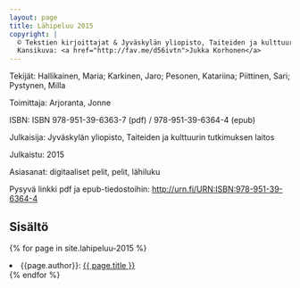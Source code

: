 ```yaml
---
layout: page
title: Lähipeluu 2015
copyright: |
  © Tekstien kirjoittajat & Jyväskylän yliopisto, Taiteiden ja kulttuurin tutkimuksen laitos. Tämä teos on lisensoitu <a rel="license" href="http://creativecommons.org/licenses/by-nc-nd/4.0/">Creative Commons Nimeä-EiKaupallinen-EiMuutoksia 4.0 Kansainvälinen -lisenssillä</a>. <br />
  Kansikuva: <a href="http://fav.me/d56ivtn">Jukka Korhonen</a>
---
```


Tekijät: Hallikainen, Maria; Karkinen, Jaro; Pesonen, Katariina; Piittinen, Sari; Pystynen, Milla

Toimittaja: Arjoranta, Jonne

ISBN: ISBN 978-951-39-6363-7 (pdf) / 978-951-39-6364-4 (epub)

Julkaisija:	Jyväskylän yliopisto, Taiteiden ja kulttuurin tutkimuksen laitos

Julkaistu: 2015

Asiasanat: digitaaliset pelit, pelit, lähiluku

Pysyvä linkki pdf ja epub-tiedostoihin: <http://urn.fi/URN:ISBN:978-951-39-6364-4>

## Sisältö

{% for page in site.lahipeluu-2015 %}
<li>
{{page.author}}: <a href="{{ site.baseurl }}{{ page.url }}">{{ page.title }}</a>
</li>
{% endfor %}

<br />
